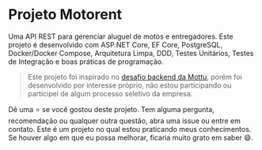 # Projeto Motorent

Uma API REST para gerenciar aluguel de motos e entregadores. Este projeto é desenvolvido com ASP.NET Core, EF Core,
PostgreSQL, Docker/Docker Compose, Arquitetura Limpa, DDD, Testes Unitários, Testes de Integração e boas práticas de programação.

> Este projeto foi inspirado no [desafio backend da Mottu](https://github.com/Mottu-ops/Desafio-BackEnd), porém foi desenvolvido
>  por interesse próprio, não estou participando ou participei de algum processo seletivo da empresa.

Dê uma ⭐ se você gostou deste projeto. Tem alguma pergunta, recomendação ou qualquer outra questão, abra uma issue ou entre em contato.
Este é um projeto no qual estou praticando meus conhecimentos. Se houver algo em que eu possa melhorar, ficaria muito grato em saber 😄.
